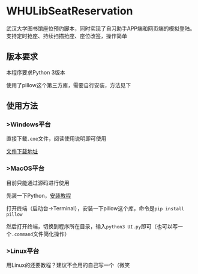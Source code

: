 # WHULibSeatReservation
武汉大学图书馆座位预约脚本，同时实现了自习助手APP端和网页端的模拟登陆。支持定时抢座、持续扫描抢座、座位改签，操作简单

## 版本要求
本程序要求Python 3版本

使用了pillow这个第三方库，需要自行安装，方法见下

## 使用方法
### >Windows平台
直接下载```.exe```文件，阅读使用说明即可使用

[文件下载地址](https://www.chemhy.design/wp-content/uploads/WHULibRes.rar)


### >MacOS平台
目前只能通过源码进行使用

先装一下Python，[安装教程](https://pythonguidecn.readthedocs.io/zh/latest/starting/install3/osx.html)

打开终端（启动台->Terminal），安装一下pillow这个库，命令是```pip install pillow```

然后打开终端，切换到程序所在目录，输入```python3 UI.py```即可（也可以写一个```.command```文件简化操作）

### >Linux平台
用Linux的还要教程？建议不会用的自己写一个（微笑
